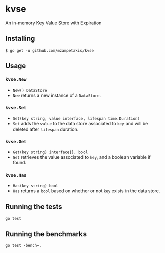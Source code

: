 # kvse
An in-memory Key Value Store with Expiration

## Installing
```
$ go get -u github.com/mzampetakis/kvse
```

## Usage
### `kvse.New`
- `New() DataStore`
- `New` returns a new instance of a `DataStore`.

### `kvse.Set`
- `Set(key string, value interface, lifespan time.Duration)`
- `Set` adds the `value` to the data store associated to `key` and will be deleted after `lifespan` duration.

### `kvse.Get`
- `Get(key string) interface{}, bool`
- `Get` retrieves the value associated to `key`, and a boolean variable if found.

### `kvse.Has`
- `Has(key string) bool`
- `Has` returns a `bool` based on whether or not `key` exists in the data store. 

## Running the tests
```
go test
```

## Running the benchmarks
```
go test -bench=.    
```

